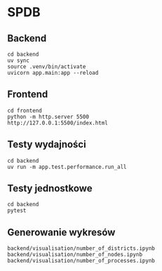 # SPDB

## Backend
    cd backend
    uv sync
    source .venv/bin/activate
    uvicorn app.main:app --reload

## Frontend
    cd frontend
    python -m http.server 5500
    http://127.0.0.1:5500/index.html

## Testy wydajności
    cd backend
    uv run -m app.test.performance.run_all

## Testy jednostkowe
    cd backend
    pytest

## Generowanie wykresów
    backend/visualisation/number_of_districts.ipynb
    backend/visualisation/number_of_nodes.ipynb
    backend/visualisation/number_of_processes.ipynb
